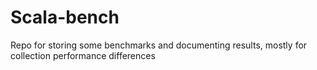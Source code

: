 # Scala-bench
Repo for storing some benchmarks and documenting results, mostly for collection performance differences
